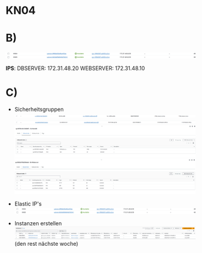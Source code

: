 # KN04 

# B)

![](Screenshots/SUBNETZNAMEN.png?raw=true)

**IPS**: DBSERVER: 172.31.48.20
WEBSERVER: 172.31.48.10

# C)

- Sicherheitsgruppen
![](Screenshots/SCGNAME1.png?raw=true)
![](Screenshots/SCGNAME2.png?raw=true)
![](Screenshots/SCGRULES1.png?raw=true)
![](Screenshots/SCGRULES2.png?raw=true)


- Elastic IP's
![](Screenshots/ELASTICIP.png?raw=true)


- Instanzen erstellen
![](Screenshots/INSTANCEES.png?raw=true)
(den rest nächste woche)

